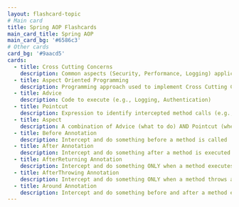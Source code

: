 ```yaml
---
layout: flashcard-topic
# Main card
title: Spring AOP Flashcards
main_card_title: Spring AOP
main_card_bg: '#6586c3'
# Other cards
card_bg: '#9aacd5'
cards:
  - title: Cross Cutting Concerns
    description: Common aspects (Security, Performance, Logging) applicable to all layers
  - title: Aspect Oriented Programming
    description: Programming approach used to implement Cross Cutting Concerns
  - title: Advice
    description: Code to execute (e.g., Logging, Authentication)
  - title: Pointcut 
    description: Expression to identify intercepted method calls (e.g., execution(* com.in28minutes.aop.data.*.*(..))).
  - title: Aspect
    description: A combination of Advice (what to do) AND Pointcut (when to intercept a method call)
  - title: Before Annotation
    description: Intercept and do something before a method is called
  - title: After Annotation
    description: Intercept and do something after a method is executed regardless of its success or failure
  - title: AfterReturning Annotation
    description: Intercept and do something ONLY when a method executes successfully
  - title: AfterThrowing Annotation
    description: Intercept and do something ONLY when a method throws an exception
  - title: Around Annotation
    description: Intercept and do something before and after a method execution
---
```

